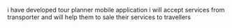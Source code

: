 i have developed tour planner mobile application 
i will accept services from transporter and will help them to sale their services to travellers
